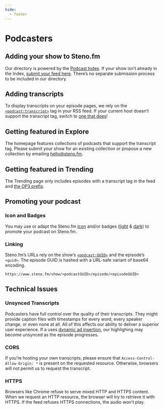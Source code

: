 ```yaml
---
hide:
  - footer
---
```


# Podcasters

## Adding your show to Steno.fm

Our directory is powered by the [Podcast Index](https://podcastindex.org/). If your show isn’t already in the Index, [submit your feed here](https://podcastindex.org/add). There’s no separate submission process to be included in our directory.

## Adding transcripts

To display transcripts on your episode pages, we rely on the [`<podcast:transcript>`](https://github.com/Podcastindex-org/podcast-namespace/blob/main/docs/1.0.md#transcript) tag in your RSS feed. If your current host doesn’t support the transcript tag, switch to [one that does](https://blog.steno.fm/hosts/)!

## Getting featured in Explore

The homepage features collections of podcasts that support the transcript tag. Please submit your show for an existing collection or propose a new collection by emailing [hello@steno.fm](mailto:hello@steno.fm).

## Getting featured in Trending

The Trending page only includes episodes with a transcript tag in the feed and [the OP3 prefix](https://op3.dev/setup).


## Promoting your podcast

### Icon and Badges
You may use or adapt the Steno.fm [icon](https://nathangathright.github.io/podcast-badges/icons/stenofm.svg) and/or badges ([light](https://nathangathright.github.io/podcast-badges/badges/stenofm-light.svg) & [dark](https://nathangathright.github.io/podcast-badges/badges/stenofm-dark.svg)) to promote your podcast on Steno.fm.

### Linking
Steno.fm’s URLs rely on the show’s [`<podcast:GUID>`](https://github.com/Podcastindex-org/podcast-namespace/blob/main/docs/1.0.md#guid) and the episode’s `<guid>`. The episode GUID is hashed with a URL-safe variant of base64 encoding.
```
https://www.steno.fm/show/<podcastGUID>/episode/<episodeGUID>
```

## Technical Issues

### Unsynced Transcripts

Podcasters have full control over the quality of their transcripts. They might provide caption files with timestamps for every word, every speaker change, or even none at all. All of this affects our ability to deliver a superior user experience. If a uses [dynamic ad insertion](https://soundsprofitable.com/guide-and-article/the-many-flavors-of-dynamic-ad-insertion/), our highlighing may become unsynced as the episode progresses.

### CORS

If you’re hosting your own transcripts, please ensure that `Access-Control-Allow-Origin: *` is present on the requested resource. Otherwise, browsers will not permit us to request the transcript.

### HTTPS

Browsers like Chrome refuse to serve mixed HTTP and HTTPS content. When we request an HTTP resource, the browser will try to retrieve it with HTTPS. If the feed refuses HTTPS connections, the audio won't play.
